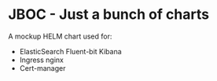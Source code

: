 # JBOC - Just a bunch of charts

A mockup HELM chart used for:
* ElasticSearch Fluent-bit Kibana
* Ingress nginx
* Cert-manager
